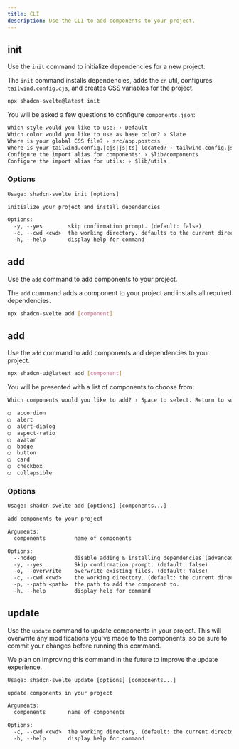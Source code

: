 ```yaml
---
title: CLI
description: Use the CLI to add components to your project.
---
```


## init

Use the `init` command to initialize dependencies for a new project.

The `init` command installs dependencies, adds the `cn` util, configures `tailwind.config.cjs`, and creates CSS variables for the project.

```bash
npx shadcn-svelte@latest init
```

You will be asked a few questions to configure `components.json`:

```txt showLineNumbers
Which style would you like to use? › Default
Which color would you like to use as base color? › Slate
Where is your global CSS file? › src/app.postcss
Where is your tailwind.config.[cjs|js|ts] located? › tailwind.config.js
Configure the import alias for components: › $lib/components
Configure the import alias for utils: › $lib/utils
```

### Options

```txt
Usage: shadcn-svelte init [options]

initialize your project and install dependencies

Options:
  -y, --yes        skip confirmation prompt. (default: false)
  -c, --cwd <cwd>  the working directory. defaults to the current directory.
  -h, --help       display help for command
```

## add

Use the `add` command to add components to your project.

The `add` command adds a component to your project and installs all required dependencies.

```bash
npx shadcn-svelte add [component]
```

## add

Use the `add` command to add components and dependencies to your project.

```bash
npx shadcn-ui@latest add [component]
```

You will be presented with a list of components to choose from:

```txt
Which components would you like to add? › Space to select. Return to submit.

◯  accordion
◯  alert
◯  alert-dialog
◯  aspect-ratio
◯  avatar
◯  badge
◯  button
◯  card
◯  checkbox
◯  collapsible
```

### Options

```txt
Usage: shadcn-svelte add [options] [components...]

add components to your project

Arguments:
  components         name of components

Options:
  --nodep            disable adding & installing dependencies (advanced) (default: false)
  -y, --yes          Skip confirmation prompt. (default: false)
  -o, --overwrite    overwrite existing files. (default: false)
  -c, --cwd <cwd>    the working directory. (default: the current directory)
  -p, --path <path>  the path to add the component to.
  -h, --help         display help for command
```

## update

Use the `update` command to update components in your project. This will overwrite any modifications you've made to the components, so be sure to commit your changes before running this command.

We plan on improving this command in the future to improve the update experience.

```txt
Usage: shadcn-svelte update [options] [components...]

update components in your project

Arguments:
  components       name of components

Options:
  -c, --cwd <cwd>  the working directory. (default: the current directory)
  -h, --help       display help for command
```
